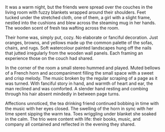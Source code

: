 It was a warm night, but the friends were spread over the couches in the
living room with fuzzy blankets wrapped around their shoulders. Feet
tucked under the stretched cloth, one of them, a girl with a slight
frame, nestled into the cushions and blew across the steaming mug in her
hands. The wooden scent of fresh tea wafting across the room.

Their home was, simply put, cozy. No elaborate or fanciful decoration.
Just oranges, browns, and yellows made up the common palette of the
sofas, chairs, and rugs. Soft watercolour painted landscapes hung off
the nails that jutted irregularly from the wooden wall panels. Each
framing an experience those on the couch had shared.

In the corner of the room a small stereo hummed and played. Muted
bellows of a French horn and accompaniment filling the small space with
a sweet and crisp melody. The music broken by the regular scraping of a
page as it was turned. With fanciful story in hand, and warmth of heart
and ear, the man reclined and was comforted. A slender hand resting and
combing through his hair absent mindedly in between page turns.

Affections unnoticed, the tea drinking friend continued bobbing in time
with the music with her eyes closed. The swelling of the horn in sync
with her time spent sipping the warm tea. Toes wriggling under blanket
she soaked in the calm. The trio were content with life: their books,
music, and company all contained and reflected in the evening they
shared.
